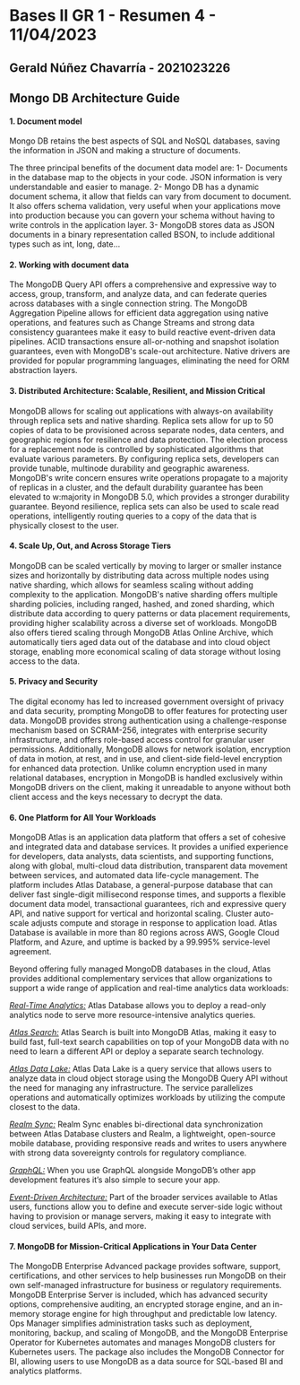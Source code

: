 # Bases II GR 1 - Resumen 4 - 11/04/2023

## Gerald Núñez Chavarría - 2021023226

## Mongo DB Architecture Guide 

#### 1. Document model

Mongo DB retains the best aspects of SQL and NoSQL databases, saving the information in JSON and making a structure of documents. 

The three principal benefits of the document data model are: 1- Documents in the database map to the objects in your code. JSON information is very understandable and easier to manage. 2- Mongo DB has a dynamic document schema, it allow that fields can vary from document to document. It also offers schema validation,  very useful when your applications move into production because you can govern your schema without having to write controls in the application layer. 3-  MongoDB stores data as JSON documents  in a binary representation called BSON, to include additional  types such as int, long, date...

#### 2. Working with document data 

 The MongoDB Query API offers a comprehensive and expressive way to access, group, transform, and analyze data, and can federate queries across databases with a single connection string. The MongoDB Aggregation Pipeline allows for efficient data aggregation using native operations, and features such as Change Streams and strong data consistency guarantees make it easy to build reactive event-driven data pipelines. ACID transactions ensure all-or-nothing and snapshot isolation guarantees, even with MongoDB's scale-out architecture. Native drivers are provided for popular programming languages, eliminating the need for ORM abstraction layers. 

#### 3. Distributed Architecture:  Scalable, Resilient, and  Mission Critical 

MongoDB allows for scaling out applications with always-on availability through replica sets and native sharding. Replica sets allow for up to 50 copies of data to be provisioned across separate nodes, data centers, and geographic regions for resilience and data protection. The election process for a replacement node is controlled by sophisticated algorithms that evaluate various parameters. By configuring replica sets, developers can provide tunable, multinode durability and geographic awareness. MongoDB's write concern ensures write operations propagate to a majority of replicas in a cluster, and the default durability guarantee has been elevated to w:majority in MongoDB 5.0, which provides a stronger durability guarantee. Beyond resilience, replica sets can also be used to scale read operations, intelligently routing queries to a copy of the data that is physically closest to the user.

#### 4.  Scale Up, Out, and  Across Storage Tiers 

MongoDB can be scaled vertically by moving to larger or smaller instance sizes and horizontally by distributing data across multiple nodes using native sharding, which allows for seamless scaling without adding complexity to the application. MongoDB's native sharding offers multiple sharding policies, including ranged, hashed, and zoned sharding, which distribute data according to query patterns or data placement requirements, providing higher scalability across a diverse set of workloads. MongoDB also offers tiered scaling through MongoDB Atlas Online Archive, which automatically tiers aged data out of the database and into cloud object storage, enabling more economical scaling of data storage without losing access to the data.  

#### 5. Privacy and Security 

The digital economy has led to increased government oversight of privacy and data security, prompting MongoDB to offer features for protecting user data. MongoDB provides strong authentication using a challenge-response mechanism based on SCRAM-256, integrates with enterprise security infrastructure, and offers role-based access control for granular user permissions. Additionally, MongoDB allows for network isolation, encryption of data in motion, at rest, and in use, and client-side field-level encryption for enhanced data protection. Unlike column encryption used in many relational databases, encryption in MongoDB is handled exclusively within MongoDB drivers on the client, making it unreadable to anyone without both client access and the keys necessary to decrypt the data. 

#### 6. One Platform for All  Your Workloads 

 MongoDB Atlas is an application data platform that offers a set of cohesive and integrated data and database services. It provides a unified experience for developers, data analysts, data scientists, and supporting functions, along with global, multi-cloud data distribution, transparent data movement between services, and automated data life-cycle management. The platform includes Atlas Database, a general-purpose database that can deliver fast single-digit millisecond response times, and supports a flexible document data model, transactional guarantees, rich and expressive query API, and native support for vertical and horizontal scaling. Cluster auto-scale adjusts compute and storage in response to application load. Atlas Database is available in more than 80 regions across AWS, Google Cloud Platform, and Azure, and uptime is backed by a 99.995% service-level agreement. 

Beyond offering fully managed MongoDB databases in the cloud, Atlas provides additional complementary services that allow organizations to support a wide range of application and real-time analytics data workloads:

<u>*Real-Time Analytics:*</u>  Atlas Database allows you to deploy a  read-only analytics node to serve more  resource-intensive analytics queries.  

*<u>Atlas Search:</u>*  Atlas Search is built into MongoDB Atlas,  making it easy to build fast, full-text search  capabilities on top of your MongoDB data  with no need to learn a different API or  deploy a separate search technology. 

*<u>Atlas Data Lake:</u>*  Atlas Data Lake is a query service that allows users to analyze data in cloud object storage using the MongoDB Query API without the need for managing any infrastructure. The service parallelizes operations and automatically optimizes workloads by utilizing the compute closest to the data. 

*<u>Realm Sync:</u>*  Realm Sync enables bi-directional data synchronization between Atlas Database clusters and Realm, a lightweight, open-source mobile database, providing responsive reads and writes to users anywhere with strong data sovereignty controls for regulatory compliance.  

*<u>GraphQL:</u>*  When you use  GraphQL alongside MongoDB’s other app  development features  it’s also simple to secure your app. 

 *<u>Event-Driven Architecture:</u>*  Part of the broader services available  to Atlas users, functions allow you to  define and execute server-side logic  without having to provision or manage  servers, making it easy to integrate with  cloud services, build APIs, and more. 



#### 7. MongoDB for Mission-Critical Applications in Your  Data Center 

The MongoDB Enterprise Advanced package provides software, support, certifications, and other services to help businesses run MongoDB on their own self-managed infrastructure for business or regulatory requirements. MongoDB Enterprise Server is included, which has advanced security options, comprehensive auditing, an encrypted storage engine, and an in-memory storage engine for high throughput and predictable low latency. Ops Manager simplifies administration tasks such as deployment, monitoring, backup, and scaling of MongoDB, and the MongoDB Enterprise Operator for Kubernetes automates and manages MongoDB clusters for Kubernetes users. The package also includes the MongoDB Connector for BI, allowing users to use MongoDB as a data source for SQL-based BI and analytics platforms. 